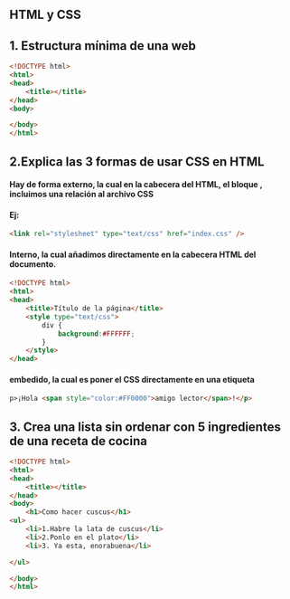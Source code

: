 ## HTML y CSS
## 1. Estructura mínima de una web
```html
<!DOCTYPE html>
<html>
<head>
	<title></title>
</head>
<body>

</body>
</html>

```
## 2.Explica las 3 formas de usar CSS en HTML
#### Hay de forma externo, la cual en la cabecera del HTML, el bloque <head> </head>, incluimos una relación al archivo CSS
#### Ej:
```html
<link rel="stylesheet" type="text/css" href="index.css" />
```
#### Interno, la cual añadimos directamente en la cabecera HTML del documento.
```html
<!DOCTYPE html>
<html>
<head>
    <title>Título de la página</title>
    <style type="text/css">
        div {
            background:#FFFFFF;
        }
    </style>
</head>

```
#### embedido, la cual es poner el CSS directamente en una etiqueta
```html
p>¡Hola <span style="color:#FF0000">amigo lector</span>!</p>

```
## 3. Crea una lista sin ordenar con 5 ingredientes de una receta de cocina
```html
<!DOCTYPE html>
<html>
<head>
	<title></title>
</head>
<body>
	<h1>Como hacer cuscus</h1>
<ul>
	<li>1.Habre la lata de cuscus</li>
	<li>2.Ponlo en el plato</li>
	<li>3. Ya esta, enorabuena</li>

</ul>

</body>
</html>
```

